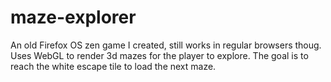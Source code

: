 # maze-explorer
An old Firefox OS zen game I created, still works in regular browsers thoug. Uses WebGL to render 3d mazes for the player to explore. The goal is to reach the white escape tile to load the next maze.
